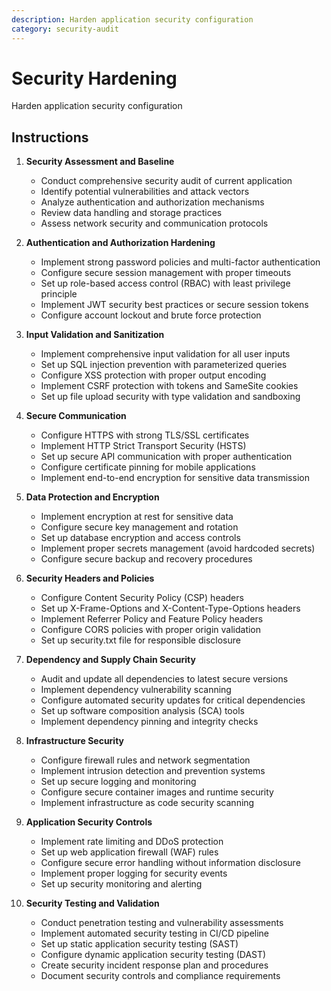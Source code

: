 ```yaml
---
description: Harden application security configuration
category: security-audit
---
```


# Security Hardening

Harden application security configuration

## Instructions

1. **Security Assessment and Baseline**
   - Conduct comprehensive security audit of current application
   - Identify potential vulnerabilities and attack vectors
   - Analyze authentication and authorization mechanisms
   - Review data handling and storage practices
   - Assess network security and communication protocols

2. **Authentication and Authorization Hardening**
   - Implement strong password policies and multi-factor authentication
   - Configure secure session management with proper timeouts
   - Set up role-based access control (RBAC) with least privilege principle
   - Implement JWT security best practices or secure session tokens
   - Configure account lockout and brute force protection

3. **Input Validation and Sanitization**
   - Implement comprehensive input validation for all user inputs
   - Set up SQL injection prevention with parameterized queries
   - Configure XSS protection with proper output encoding
   - Implement CSRF protection with tokens and SameSite cookies
   - Set up file upload security with type validation and sandboxing

4. **Secure Communication**
   - Configure HTTPS with strong TLS/SSL certificates
   - Implement HTTP Strict Transport Security (HSTS)
   - Set up secure API communication with proper authentication
   - Configure certificate pinning for mobile applications
   - Implement end-to-end encryption for sensitive data transmission

5. **Data Protection and Encryption**
   - Implement encryption at rest for sensitive data
   - Configure secure key management and rotation
   - Set up database encryption and access controls
   - Implement proper secrets management (avoid hardcoded secrets)
   - Configure secure backup and recovery procedures

6. **Security Headers and Policies**
   - Configure Content Security Policy (CSP) headers
   - Set up X-Frame-Options and X-Content-Type-Options headers
   - Implement Referrer Policy and Feature Policy headers
   - Configure CORS policies with proper origin validation
   - Set up security.txt file for responsible disclosure

7. **Dependency and Supply Chain Security**
   - Audit and update all dependencies to latest secure versions
   - Implement dependency vulnerability scanning
   - Configure automated security updates for critical dependencies
   - Set up software composition analysis (SCA) tools
   - Implement dependency pinning and integrity checks

8. **Infrastructure Security**
   - Configure firewall rules and network segmentation
   - Implement intrusion detection and prevention systems
   - Set up secure logging and monitoring
   - Configure secure container images and runtime security
   - Implement infrastructure as code security scanning

9. **Application Security Controls**
   - Implement rate limiting and DDoS protection
   - Set up web application firewall (WAF) rules
   - Configure secure error handling without information disclosure
   - Implement proper logging for security events
   - Set up security monitoring and alerting

10. **Security Testing and Validation**
    - Conduct penetration testing and vulnerability assessments
    - Implement automated security testing in CI/CD pipeline
    - Set up static application security testing (SAST)
    - Configure dynamic application security testing (DAST)
    - Create security incident response plan and procedures
    - Document security controls and compliance requirements
